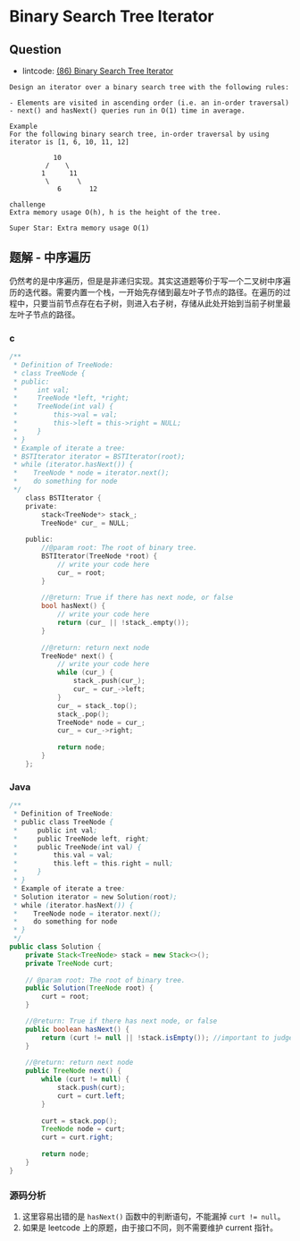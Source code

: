 # Binary Search Tree Iterator

## Question

- lintcode: [(86) Binary Search Tree Iterator](http://www.lintcode.com/en/problem/binary-search-tree-iterator/) <i class="fa fa-star"></i><i class="fa fa-star"></i>

```
Design an iterator over a binary search tree with the following rules:

- Elements are visited in ascending order (i.e. an in-order traversal)
- next() and hasNext() queries run in O(1) time in average.

Example
For the following binary search tree, in-order traversal by using iterator is [1, 6, 10, 11, 12]

		   10
		 /    \
		1      11
		 \       \
		 	6       12

challenge
Extra memory usage O(h), h is the height of the tree.

Super Star: Extra memory usage O(1)
```

## 题解 - 中序遍历

仍然考的是中序遍历，但是是非递归实现。其实这道题等价于写一个二叉树中序遍历的迭代器。需要内置一个栈，一开始先存储到最左叶子节点的路径。在遍历的过程中，只要当前节点存在右子树，则进入右子树，存储从此处开始到当前子树里最左叶子节点的路径。

### c
```c
/**
 * Definition of TreeNode:
 * class TreeNode {
 * public:
 *     int val;
 *     TreeNode *left, *right;
 *     TreeNode(int val) {
 *         this->val = val;
 *         this->left = this->right = NULL;
 *     }
 * }
 * Example of iterate a tree:
 * BSTIterator iterator = BSTIterator(root);
 * while (iterator.hasNext()) {
 *    TreeNode * node = iterator.next();
 *    do something for node
 */
    class BSTIterator {
    private:
        stack<TreeNode*> stack_;
        TreeNode* cur_ = NULL;
        
    public:
        //@param root: The root of binary tree.
        BSTIterator(TreeNode *root) {
            // write your code here
            cur_ = root;
        }
    
        //@return: True if there has next node, or false
        bool hasNext() {
            // write your code here
            return (cur_ || !stack_.empty());
        }
        
        //@return: return next node
        TreeNode* next() {
            // write your code here
            while (cur_) {
                stack_.push(cur_);
                cur_ = cur_->left;
            }
            cur_ = stack_.top();
            stack_.pop();
            TreeNode* node = cur_;
            cur_ = cur_->right;
            
            return node;
        }
    };
```

### Java 

```java
/**
 * Definition of TreeNode:
 * public class TreeNode {
 *     public int val;
 *     public TreeNode left, right;
 *     public TreeNode(int val) {
 *         this.val = val;
 *         this.left = this.right = null;
 *     }
 * }
 * Example of iterate a tree:
 * Solution iterator = new Solution(root);
 * while (iterator.hasNext()) {
 *    TreeNode node = iterator.next();
 *    do something for node
 * } 
 */
public class Solution {
    private Stack<TreeNode> stack = new Stack<>();
    private TreeNode curt;
    
    // @param root: The root of binary tree.
    public Solution(TreeNode root) {
        curt = root;
    }

    //@return: True if there has next node, or false
    public boolean hasNext() {
        return (curt != null || !stack.isEmpty()); //important to judge curt != null
    }
    
    //@return: return next node
    public TreeNode next() {
        while (curt != null) {
            stack.push(curt);
            curt = curt.left;
        }
        
        curt = stack.pop();
        TreeNode node = curt;
        curt = curt.right;
        
        return node;
    }
}
```

### 源码分析

1. 这里容易出错的是 `hasNext()` 函数中的判断语句，不能漏掉 `curt != null`。
2. 如果是 leetcode 上的原题，由于接口不同，则不需要维护 current 指针。
